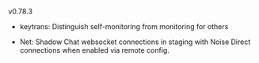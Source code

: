 v0.78.3

- keytrans: Distinguish self-monitoring from monitoring for others

- Net: Shadow Chat websocket connections in staging with Noise Direct connections when enabled via remote config.
